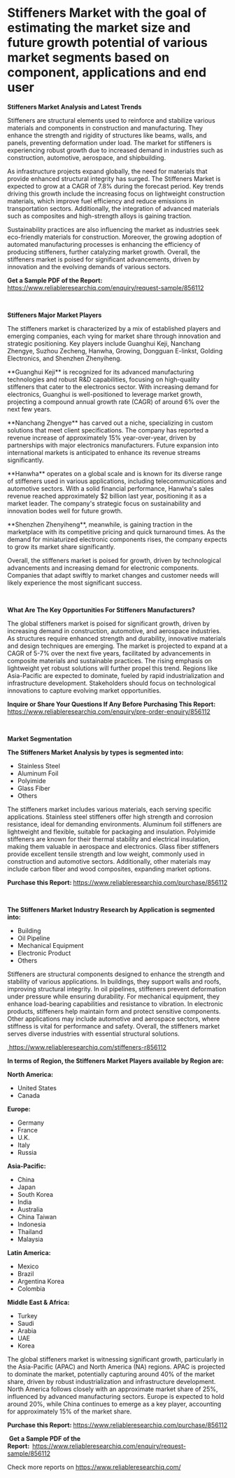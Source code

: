 <p><h1>Stiffeners Market with the goal of estimating the market size and future growth potential of various market segments based on component, applications and end user</h1></p><p><strong>Stiffeners Market Analysis and Latest Trends</strong></p>
<p><p>Stiffeners are structural elements used to reinforce and stabilize various materials and components in construction and manufacturing. They enhance the strength and rigidity of structures like beams, walls, and panels, preventing deformation under load. The market for stiffeners is experiencing robust growth due to increased demand in industries such as construction, automotive, aerospace, and shipbuilding.</p><p>As infrastructure projects expand globally, the need for materials that provide enhanced structural integrity has surged. The Stiffeners Market is expected to grow at a CAGR of 7.8% during the forecast period. Key trends driving this growth include the increasing focus on lightweight construction materials, which improve fuel efficiency and reduce emissions in transportation sectors. Additionally, the integration of advanced materials such as composites and high-strength alloys is gaining traction. </p><p>Sustainability practices are also influencing the market as industries seek eco-friendly materials for construction. Moreover, the growing adoption of automated manufacturing processes is enhancing the efficiency of producing stiffeners, further catalyzing market growth. Overall, the stiffeners market is poised for significant advancements, driven by innovation and the evolving demands of various sectors.</p></p>
<p><strong>Get a Sample PDF of the Report:&nbsp;</strong> <a href="https://www.reliableresearchiq.com/enquiry/request-sample/856112?utm_campaign=2291&utm_medium=2&utm_source=Github&utm_content=ia&utm_term=31032025&utm_id=stiffeners">https://www.reliableresearchiq.com/enquiry/request-sample/856112</a></p>
<p>&nbsp;</p>
<p><strong>Stiffeners Major Market Players</strong></p>
<p><p>The stiffeners market is characterized by a mix of established players and emerging companies, each vying for market share through innovation and strategic positioning. Key players include Guanghui Keji, Nanchang Zhengye, Suzhou Zecheng, Hanwha, Growing, Dongguan E-linkst, Golding Electronics, and Shenzhen Zhenyiheng.</p><p>**Guanghui Keji** is recognized for its advanced manufacturing technologies and robust R&D capabilities, focusing on high-quality stiffeners that cater to the electronics sector. With increasing demand for electronics, Guanghui is well-positioned to leverage market growth, projecting a compound annual growth rate (CAGR) of around 6% over the next few years.</p><p>**Nanchang Zhengye** has carved out a niche, specializing in custom solutions that meet client specifications. The company has reported a revenue increase of approximately 15% year-over-year, driven by partnerships with major electronics manufacturers. Future expansion into international markets is anticipated to enhance its revenue streams significantly.</p><p>**Hanwha** operates on a global scale and is known for its diverse range of stiffeners used in various applications, including telecommunications and automotive sectors. With a solid financial performance, Hanwha's sales revenue reached approximately $2 billion last year, positioning it as a market leader. The company's strategic focus on sustainability and innovation bodes well for future growth.</p><p>**Shenzhen Zhenyiheng**, meanwhile, is gaining traction in the marketplace with its competitive pricing and quick turnaround times. As the demand for miniaturized electronic components rises, the company expects to grow its market share significantly.</p><p>Overall, the stiffeners market is poised for growth, driven by technological advancements and increasing demand for electronic components. Companies that adapt swiftly to market changes and customer needs will likely experience the most significant success.</p></p>
<p>&nbsp;</p>
<p><strong>What Are The Key Opportunities For Stiffeners Manufacturers?</strong></p>
<p><p>The global stiffeners market is poised for significant growth, driven by increasing demand in construction, automotive, and aerospace industries. As structures require enhanced strength and durability, innovative materials and design techniques are emerging. The market is projected to expand at a CAGR of 5-7% over the next five years, facilitated by advancements in composite materials and sustainable practices. The rising emphasis on lightweight yet robust solutions will further propel this trend. Regions like Asia-Pacific are expected to dominate, fueled by rapid industrialization and infrastructure development. Stakeholders should focus on technological innovations to capture evolving market opportunities.</p></p>
<p><strong>Inquire or Share Your Questions If Any Before Purchasing This Report:</strong> <a href="https://www.reliableresearchiq.com/enquiry/pre-order-enquiry/856112?utm_campaign=2291&utm_medium=2&utm_source=Github&utm_content=ia&utm_term=31032025&utm_id=stiffeners">https://www.reliableresearchiq.com/enquiry/pre-order-enquiry/856112</a></p>
<p>&nbsp;</p>
<p><strong>Market Segmentation</strong></p>
<p><strong>The Stiffeners Market Analysis by types is segmented into:</strong></p>
<p><ul><li>Stainless Steel</li><li>Aluminum Foil</li><li>Polyimide</li><li>Glass Fiber</li><li>Others</li></ul></p>
<p><p>The stiffeners market includes various materials, each serving specific applications. Stainless steel stiffeners offer high strength and corrosion resistance, ideal for demanding environments. Aluminum foil stiffeners are lightweight and flexible, suitable for packaging and insulation. Polyimide stiffeners are known for their thermal stability and electrical insulation, making them valuable in aerospace and electronics. Glass fiber stiffeners provide excellent tensile strength and low weight, commonly used in construction and automotive sectors. Additionally, other materials may include carbon fiber and wood composites, expanding market options.</p></p>
<p><strong>Purchase this Report:&nbsp;</strong><a href="https://www.reliableresearchiq.com/purchase/856112?utm_campaign=2291&utm_medium=2&utm_source=Github&utm_content=ia&utm_term=31032025&utm_id=stiffeners">https://www.reliableresearchiq.com/purchase/856112</a></p>
<p>&nbsp;</p>
<p><strong>The Stiffeners Market Industry Research by Application is segmented into:</strong></p>
<p><ul><li>Building</li><li>Oil Pipeline</li><li>Mechanical Equipment</li><li>Electronic Product</li><li>Others</li></ul></p>
<p><p>Stiffeners are structural components designed to enhance the strength and stability of various applications. In buildings, they support walls and roofs, improving structural integrity. In oil pipelines, stiffeners prevent deformation under pressure while ensuring durability. For mechanical equipment, they enhance load-bearing capabilities and resistance to vibration. In electronic products, stiffeners help maintain form and protect sensitive components. Other applications may include automotive and aerospace sectors, where stiffness is vital for performance and safety. Overall, the stiffeners market serves diverse industries with essential structural solutions.</p></p>
<p><a href="https://www.reliableresearchiq.com/stiffeners-r856112?utm_campaign=2291&utm_medium=2&utm_source=Github&utm_content=ia&utm_term=31032025&utm_id=stiffeners">&nbsp;https://www.reliableresearchiq.com/stiffeners-r856112</a></p>
<p><strong>In terms of Region, the Stiffeners Market Players available by Region are:</strong></p>
<p>
    <p> <strong> North America: </strong>
        <ul>
            <li>United States</li>
            <li>Canada</li>
        </ul>
        </p> 
    <p> <strong> Europe: </strong>
        <ul>
            <li>Germany</li>
            <li>France</li>
            <li>U.K.</li>
            <li>Italy</li>
            <li>Russia</li>
        </ul>
        </p> 
    <p> <strong> Asia-Pacific: </strong>
        <ul>
            <li>China</li>
            <li>Japan</li>
            <li>South Korea</li>
            <li>India</li>
            <li>Australia</li>
            <li>China Taiwan</li>
            <li>Indonesia</li>
            <li>Thailand</li>
            <li>Malaysia</li>
        </ul>
        </p> 
    <p> <strong> Latin America: </strong>
        <ul>
            <li>Mexico</li>
            <li>Brazil</li>
            <li>Argentina Korea</li>
            <li>Colombia</li>
        </ul>
        </p> 
    <p> <strong> Middle East & Africa: </strong>
        <ul>
            <li>Turkey</li>
            <li>Saudi</li>
            <li>Arabia</li>
            <li>UAE</li>
            <li>Korea</li>
        </ul>
    </p>
    </p>
<p><p>The global stiffeners market is witnessing significant growth, particularly in the Asia-Pacific (APAC) and North America (NA) regions. APAC is projected to dominate the market, potentially capturing around 40% of the market share, driven by robust industrialization and infrastructure development. North America follows closely with an approximate market share of 25%, influenced by advanced manufacturing sectors. Europe is expected to hold around 20%, while China continues to emerge as a key player, accounting for approximately 15% of the market share.</p></p>
<p><strong>Purchase this Report: </strong><a href="https://www.reliableresearchiq.com/purchase/856112?utm_campaign=2291&utm_medium=2&utm_source=Github&utm_content=ia&utm_term=31032025&utm_id=stiffeners">https://www.reliableresearchiq.com/purchase/856112</a></p>
<p>&nbsp;<strong>Get a Sample PDF of the Report:&nbsp;&nbsp;</strong><a href="https://www.reliableresearchiq.com/enquiry/request-sample/856112?utm_campaign=2291&utm_medium=2&utm_source=Github&utm_content=ia&utm_term=31032025&utm_id=stiffeners">https://www.reliableresearchiq.com/enquiry/request-sample/856112</a></p>
<p><strong></strong></p>
<p>Check more reports on <a href="https://www.reliableresearchiq.com/?utm_campaign=2291&utm_medium=2&utm_source=Github&utm_content=ia&utm_term=31032025&utm_id=stiffeners">https://www.reliableresearchiq.com/</a></p>